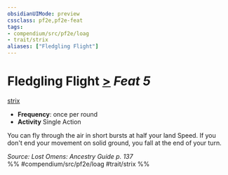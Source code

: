 ```yaml
---
obsidianUIMode: preview
cssclass: pf2e,pf2e-feat
tags:
- compendium/src/pf2e/loag
- trait/strix
aliases: ["Fledgling Flight"]
---
```

# Fledgling Flight  [>](../../Rules/core-rulebook/chapter-9-playing-the-game.md#Actions "Single Action") *Feat 5*  
[strix](../../Rules/traits/strix-loag.md)  

- **Frequency**: once per round
- **Activity** Single Action

You can fly through the air in short bursts at half your land Speed. If you don't end your movement on solid ground, you fall at the end of your turn.

*Source: Lost Omens: Ancestry Guide p. 137*  
%% #compendium/src/pf2e/loag #trait/strix %%
